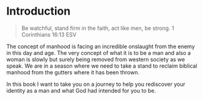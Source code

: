 # Introduction
> Be watchful, stand firm in the faith, act like men, be strong.
> 1 Corinthians 16:13 ESV

The concept of manhood is facing an incredible onslaught from the enemy in this day and age. The very concept of what it is to be a man and also a woman is slowly but surely being removed from western society as we speak. We are in a season where we need to take a stand to reclaim biblical manhood from the gutters where it has been thrown.

In this book I want to take you on a journey to help you rediscover your identity as a man and what God had intended for you to be.
